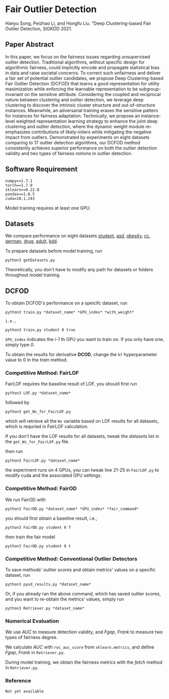 # Fair Outlier Detection
Hanyu Song, Peizhao Li, and Hongfu Liu. "Deep Clustering-based Fair Outlier Detection, SIGKDD 2021.

## Paper Abstract
In this paper, we focus on the fairness issues regarding unsupervised outlier detection. Traditional algorithms, without specific design for algorithmic fairness, could implicitly encode and propagate statistical bias in data and raise societal concerns. To correct such unfairness and deliver a fair set of potential outlier candidates, we propose Deep Clustering-based Fair Outlier Detection (DCFOD) that learns a good representation for utility maximization while enforcing the learnable representation to be subgroup-invariant on the sensitive attribute. Considering the coupled and reciprocal nature between clustering and outlier detection, we leverage deep clustering to discover the intrinsic cluster structure and out-of-structure instances. Meanwhile, an adversarial training erases the sensitive pattern for instances for fairness adaptation. Technically, we propose an instance-level weighted representation learning strategy to enhance the joint deep clustering and outlier detection, where the dynamic weight module re-emphasizes contributions of likely-inliers while mitigating the negative impact from outliers. Demonstrated by experiments on eight datasets comparing to 17 outlier detection algorithms, our DCFOD method consistently achieves superior performance on both the outlier detection validity and two types of fairness notions in outlier detection.

## Software Requirement
```
numpy==1.7.1
torch==1.7.0
sklearn==0.22.0
pandas==1.0.5
cuda=10.1.243
```

Model training requires at least one GPU.

## Datasets
We compare performance on eight datasets [student](https://archive.ics.uci.edu/ml/datasets/student%2Bperformance), [asd](https://archive.ics.uci.edu/ml/datasets/Autism+Screening+Adult), [obesity](https://archive.ics.uci.edu/ml/datasets/Estimation+of+obesity+levels+based+on+eating+habits+and+physical+condition+), [cc](https://archive.ics.uci.edu/ml/datasets/default+of+credit+card+clients), [german](http://archive.ics.uci.edu/ml/datasets/South+German+Credit+%28UPDATE%29), [drug](https://archive.ics.uci.edu/ml/datasets/Drug+consumption+%28quantified%29), [adult](https://archive.ics.uci.edu/ml/datasets/adult), [kdd](https://archive.ics.uci.edu/ml/datasets/Census-Income+%28KDD%29).

To prepare datasets before model training, run
```
python3 getDatasets.py
```
Theoretically, you don't have to modify any path for datasets or folders throughout model training. 

## DCFOD 
To obtain DCFOD's performance on a speicifc dataset, run
```
python3 train.py *dataset_name* *GPU_index* *with_weight*

i.e., 

python3 train.py student 0 true
```
`GPU_index` indicates the *i-1* th GPU you want to train on. If you only have one, simply type *0*.

To obtain the results for derivative **DCOD**, change the `kf` hyperparameter value to 0 in the *train* method.

### Competitive Method: FairLOF
FairLOF requires the baseline result of LOF, you should first run
```
python3 LOF.py *dataset_name*
```
followed by
```
python3 get_Ws_for_FairLOF.py
```
which will retrieve all the `Ws` variable based on LOF results for all datasets, which is requried in FairLOF calculation.

If you don't have the LOF results for all datasets, tweak the *datasets* list in the `get_Ws_for_FairLOF.py` file.

then run
```
python3 FairLOF.py *dataset_name*
```
the experiment runs on 4 GPUs, you can tweak line 21-25 in `FairLOF.py` to modify cuda and the associated GPU settings.

### Competitive Method: FairOD
We run FairOD with
```
python3 FairOD.py *dataset_name* *GPU_index* *fair_command*
```
you should first obtain a baseline result, i.e., 
```
python3 FairOD.py student 0 f
```
then train the fair model
```
python3 FairOD.py student 0 t 
```
### Competitive Method: Conventional Outlier Detectors
To save methods' outlier scores and obtain metrics' values on a specific dataset, run
```
python3 pyod_results.py *dataset_name*
```
Or, if you already ran the above command, which has saved outlier scores, and you want to re-obtain the metrics' values, simply run
```
python3 Retriever.py *dataset_name*
```

### Numerical Evaluation
We use *AUC* to measure detection validity, and *Fgap*, *Frank* to measure two types of fairness degree. 

We calculate *AUC* with `roc_auc_score` from `sklearn.metrics`, and define *Fgap*, *Frank* in `Retriever.py`.

During model training, we obtain the fairness metrics with the *fetch* method in `Retriever.py`.


### Reference
```
Not yet available
```
